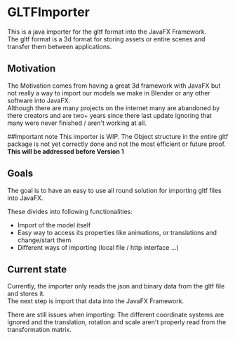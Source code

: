 # GLTFImporter
This is a java importer for the gltf format into the JavaFX Framework.  
The gltf format is a 3d format for storing assets or entire scenes
and transfer them between applications.

## Motivation
The Motivation comes from having a great 3d framework with JavaFX but
not really a way to import our models we make in Blender or any other 
software into JavaFX.  
Although there are many projects on the internet many are abandoned 
by there creators and are two+ years since there last update ignoring
that many were never finished / aren't working at all.

##Important note
This importer is WIP. The Object structure in the entire gltf package is not 
yet correctly done and not the most efficient or future proof.  
**This will be addressed before Version 1**
## Goals
The goal is to have an easy to use all round solution for importing
gltf files into JavaFX.  
  
These divides into following functionalities:
- Import of the model itself
- Easy way to access its properties like animations, or 
  translations and change/start them
- Different ways of importing (local file / http interface ...)

## Current state
Currently, the importer only reads the json and binary data from 
the gltf file and stores it.  
The next step is import that data into the JavaFX Framework.

There are still issues when importing: The different coordinate systems are ignored 
and the translation, rotation and scale aren't properly read from the transformation
matrix.
